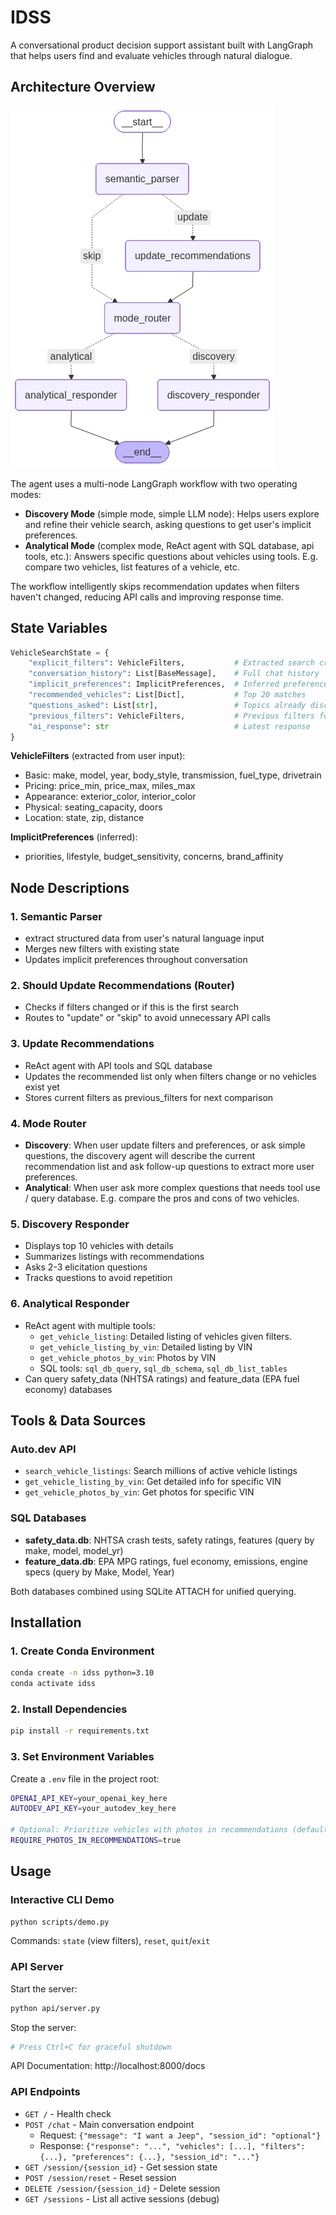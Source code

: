 # IDSS

A conversational product decision support assistant built with LangGraph that helps users find and evaluate vehicles through natural dialogue.

## Architecture Overview
 ![Workflow Graph](graph_visualization.png)

The agent uses a multi-node LangGraph workflow with two operating modes:
- **Discovery Mode** (simple mode, simple LLM node): Helps users explore and refine their vehicle search, asking questions to get user's implicit preferences.
- **Analytical Mode** (complex mode, ReAct agent with SQL database, api tools, etc.): Answers specific questions about vehicles using tools. E.g. compare two vehicles, list features of a vehicle, etc.

The workflow intelligently skips recommendation updates when filters haven't changed, reducing API calls and improving response time.

## State Variables

```python
VehicleSearchState = {
    "explicit_filters": VehicleFilters,           # Extracted search criteria
    "conversation_history": List[BaseMessage],    # Full chat history
    "implicit_preferences": ImplicitPreferences,  # Inferred preferences
    "recommended_vehicles": List[Dict],           # Top 20 matches
    "questions_asked": List[str],                 # Topics already discussed
    "previous_filters": VehicleFilters,           # Previous filters for change detection
    "ai_response": str                            # Latest response
}
```

**VehicleFilters** (extracted from user input):
- Basic: make, model, year, body_style, transmission, fuel_type, drivetrain
- Pricing: price_min, price_max, miles_max
- Appearance: exterior_color, interior_color
- Physical: seating_capacity, doors
- Location: state, zip, distance

**ImplicitPreferences** (inferred):
- priorities, lifestyle, budget_sensitivity, concerns, brand_affinity

## Node Descriptions

### 1. Semantic Parser
- extract structured data from user's natural language input
- Merges new filters with existing state
- Updates implicit preferences throughout conversation

### 2. Should Update Recommendations (Router)
- Checks if filters changed or if this is the first search
- Routes to "update" or "skip" to avoid unnecessary API calls

### 3. Update Recommendations
- ReAct agent with API tools and SQL database
- Updates the recommended list only when filters change or no vehicles exist yet
- Stores current filters as previous_filters for next comparison

### 4. Mode Router
- **Discovery**: When user update filters and preferences, or ask simple questions, the discovery agent will describe the current recommendation list and ask follow-up questions to extract more user preferences.
- **Analytical**: When user ask more complex questions that needs tool use / query database. E.g. compare the pros and cons of two vehicles.

### 5. Discovery Responder
- Displays top 10 vehicles with details
- Summarizes listings with recommendations
- Asks 2-3 elicitation questions
- Tracks questions to avoid repetition

### 6. Analytical Responder
- ReAct agent with multiple tools:
  - `get_vehicle_listing`: Detailed listing of vehicles given filters.
  - `get_vehicle_listing_by_vin`: Detailed listing by VIN
  - `get_vehicle_photos_by_vin`: Photos by VIN
  - SQL tools: `sql_db_query`, `sql_db_schema`, `sql_db_list_tables`
- Can query safety_data (NHTSA ratings) and feature_data (EPA fuel economy) databases

## Tools & Data Sources

### Auto.dev API
- `search_vehicle_listings`: Search millions of active vehicle listings
- `get_vehicle_listing_by_vin`: Get detailed info for specific VIN
- `get_vehicle_photos_by_vin`: Get photos for specific VIN

### SQL Databases
- **safety_data.db**: NHTSA crash tests, safety ratings, features (query by make, model, model_yr)
- **feature_data.db**: EPA MPG ratings, fuel economy, emissions, engine specs (query by Make, Model, Year)

Both databases combined using SQLite ATTACH for unified querying.

## Installation

### 1. Create Conda Environment

```bash
conda create -n idss python=3.10
conda activate idss
```

### 2. Install Dependencies

```bash
pip install -r requirements.txt
```

### 3. Set Environment Variables

Create a `.env` file in the project root:
```bash
OPENAI_API_KEY=your_openai_key_here
AUTODEV_API_KEY=your_autodev_key_here

# Optional: Prioritize vehicles with photos in recommendations (default: false)
REQUIRE_PHOTOS_IN_RECOMMENDATIONS=true
```

## Usage

### Interactive CLI Demo

```bash
python scripts/demo.py
```

Commands: `state` (view filters), `reset`, `quit`/`exit`

### API Server

Start the server:
```bash
python api/server.py
```

Stop the server:
```bash
# Press Ctrl+C for graceful shutdown
```

API Documentation: http://localhost:8000/docs

### API Endpoints

- `GET /` - Health check
- `POST /chat` - Main conversation endpoint
  - Request: `{"message": "I want a Jeep", "session_id": "optional"}`
  - Response: `{"response": "...", "vehicles": [...], "filters": {...}, "preferences": {...}, "session_id": "..."}`
- `GET /session/{session_id}` - Get session state
- `POST /session/reset` - Reset session
- `DELETE /session/{session_id}` - Delete session
- `GET /sessions` - List all active sessions (debug)
